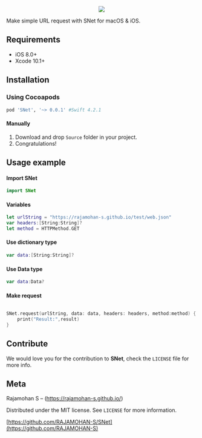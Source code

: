 <p align="center">
  <img src="https://rajamohan-s.github.io/swiftnet/logo.png">
</p>
<p>
Make simple URL request with SNet for macOS & iOS.
</p>

## Requirements

- iOS 8.0+
- Xcode 10.1+

## Installation

### Using Cocoapods

```ruby
pod 'SNet', '~> 0.0.1' #Swift 4.2.1
```

#### Manually
1. Download and drop ```Source``` folder in your project.  
2. Congratulations! 

## Usage example

#### Import SNet 
``` swift
import SNet
```
#### Variables 
``` swift
let urlString = "https://rajamohan-s.github.io/test/web.json"
var headers:[String:String]?
let method = HTTPMethod.GET
```
#### Use dictionary type
``` swift
var data:[String:String]?
```
#### Use Data type
``` swift
var data:Data?
```
#### Make request
``` swift

SNet.request(urlString, data: data, headers: headers, method:method) { (result) in
    print("Result:",result)
}
```
## Contribute
We would love you for the contribution to **SNet**, check the ``LICENSE`` file for more info.

## Meta

Rajamohan S – (https://rajamohan-s.github.io/)

Distributed under the MIT license. See ``LICENSE`` for more information.

[https://github.com/RAJAMOHAN-S/SNet](https://github.com/RAJAMOHAN-S)


